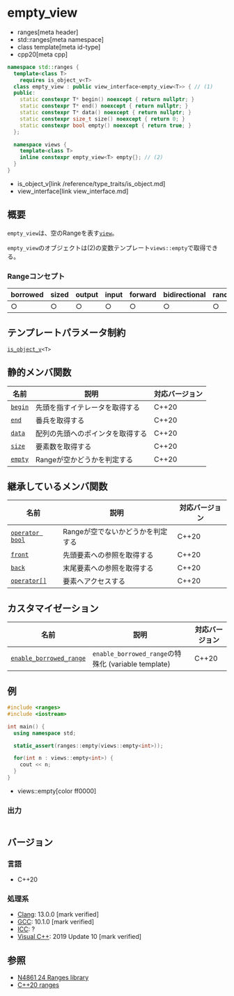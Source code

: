 # empty_view
* ranges[meta header]
* std::ranges[meta namespace]
* class template[meta id-type]
* cpp20[meta cpp]

```cpp
namespace std::ranges {
  template<class T>
    requires is_object_v<T>
  class empty_view : public view_interface<empty_view<T>> { // (1)
  public:
    static constexpr T* begin() noexcept { return nullptr; }
    static constexpr T* end() noexcept { return nullptr; }
    static constexpr T* data() noexcept { return nullptr; }
    static constexpr size_t size() noexcept { return 0; }
    static constexpr bool empty() noexcept { return true; }
  };

  namespace views {
    template<class T>
    inline constexpr empty_view<T> empty{}; // (2)
  }
}
```
* is_object_v[link /reference/type_traits/is_object.md]
* view_interface[link view_interface.md]

## 概要
`empty_view`は、空のRangeを表す[`view`](view.md)。

`empty_view`のオブジェクトは(2)の変数テンプレート`views::empty`で取得できる。

### Rangeコンセプト

| borrowed | sized | output | input | forward | bidirectional | random_access | contiguous | common | viewable | view |
|----------|-------|--------|-------|---------|---------------|---------------|------------|--------|----------|------|
| ○       | ○    | ○     | ○    | ○      | ○            | ○            | ○         | ○     | ○       | ○   |

## テンプレートパラメータ制約
[`is_object_v`](/reference/type_traits/is_object.md)`<T>`

## 静的メンバ関数

| 名前                                             | 説明                             | 対応バージョン |
|--------------------------------------------------|----------------------------------|----------------|
| [`begin`](empty_view/begin.md.nolink)                   | 先頭を指すイテレータを取得する   | C++20          |
| [`end`](empty_view/end.md.nolink)                       | 番兵を取得する                   | C++20          |
| [`data`](empty_view/data.md.nolink)                     | 配列の先頭へのポインタを取得する | C++20          |
| [`size`](empty_view/size.md.nolink)                     | 要素数を取得する                 | C++20          |
| [`empty`](empty_view/empty.md.nolink)                   | Rangeが空かどうかを判定する       | C++20          |

## 継承しているメンバ関数

| 名前                                         | 説明                             | 対応バージョン |
|----------------------------------------------|----------------------------------|----------------|
| [`operator bool`](view_interface/op_bool.md) | Rangeが空でないかどうかを判定する | C++20          |
| [`front`](view_interface/front.md)           | 先頭要素への参照を取得する       | C++20          |
| [`back`](view_interface/back.md)             | 末尾要素への参照を取得する       | C++20          |
| [`operator[]`](view_interface/op_at.md)      | 要素へアクセスする               | C++20          |

## カスタマイゼーション

| 名前                                                  | 説明                         | 対応バージョン |
|-------------------------------------------------------|------------------------------|----------------|
| [`enable_borrowed_range`](empty_view/enable_borrowed_range.md.nolink) | `enable_borrowed_range`の特殊化 (variable template) | C++20          |

## 例
```cpp example
#include <ranges>
#include <iostream>

int main() {
  using namespace std;

  static_assert(ranges::empty(views::empty<int>));

  for(int n : views::empty<int>) {
    cout << n;
  }
}
```
* views::empty[color ff0000]

### 出力
```
```

## バージョン
### 言語
- C++20

### 処理系
- [Clang](/implementation.md#clang): 13.0.0 [mark verified]
- [GCC](/implementation.md#gcc): 10.1.0 [mark verified]
- [ICC](/implementation.md#icc): ?
- [Visual C++](/implementation.md#visual_cpp): 2019 Update 10 [mark verified]

## 参照
- [N4861 24 Ranges library](https://timsong-cpp.github.io/cppwp/n4861/ranges)
- [C++20 ranges](https://techbookfest.org/product/5134506308665344)
